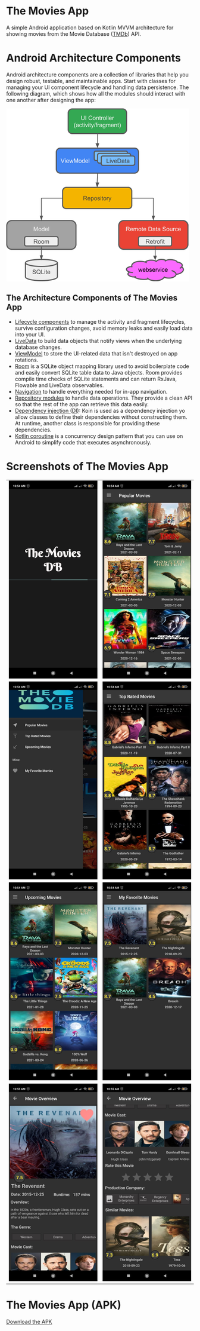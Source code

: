 # The Movies App
A simple Android application based on Kotlin MVVM architecture for showing movies from the Movie Database ([TMDb](https://developers.themoviedb.org/3/getting-started/introduction)) API.

# Android Architecture Components
Android architecture components are a collection of libraries that help you design robust, testable, and maintainable apps. 
Start with classes for managing your UI component lifecycle and handling data persistence.
The following diagram, which shows how all the modules should interact with one another after designing the app:

![](https://github.com/AhmedTawfik32/The-Movies-DB-App/blob/master/Attachments/arccomponents.png)

## The Architecture Components of The Movies App
* [Lifecycle components](https://developer.android.com/topic/libraries/architecture/lifecycle) to manage the activity and fragment lifecycles, survive configuration changes, avoid memory leaks and easily load data into your UI.
* [LiveData](https://developer.android.com/reference/android/arch/lifecycle/LiveData) to build data objects that notify views when the underlying database changes.
* [ViewModel](https://developer.android.com/topic/libraries/architecture/viewmodel) to store the UI-related data that isn't destroyed on app rotations.
* [Room](https://developer.android.com/jetpack/androidx/releases/room) is a SQLite object mapping library used to avoid boilerplate code and easily convert SQLite table data to Java objects. Room provides compile time checks of SQLite statements and can return RxJava, Flowable and LiveData observables.
* [Navigation](https://developer.android.com/guide/navigation?hl=en) to handle everything needed for in-app navigation.
* [Repository modules](https://developer.android.com/codelabs/kotlin-android-training-repository?hl=en#0) to handle data operations. They provide a clean API so that the rest of the app can retrieve this data easily.
* [Dependency injection (DI)](https://developer.android.com/training/dependency-injection?hl=en): Koin is used as a dependency injection yo allow classes to define their dependencies without constructing them. At runtime, another class is responsible for providing these dependencies.
* [Kotlin coroutine](https://developer.android.com/kotlin/coroutines) is a concurrency design pattern that you can use on Android to simplify code that executes asynchronously.

# Screenshots of The Movies App

|              |         |
:------------------------------------:|:------------------------------------:
![](https://github.com/AhmedTawfik32/The-Movies-DB-App/blob/master/Attachments/01.jpeg) | ![](https://github.com/AhmedTawfik32/The-Movies-DB-App/blob/master/Attachments/02.jpeg)
![](https://github.com/AhmedTawfik32/The-Movies-DB-App/blob/master/Attachments/05.jpeg) | ![](https://github.com/AhmedTawfik32/The-Movies-DB-App/blob/master/Attachments/06.jpeg)
![](https://github.com/AhmedTawfik32/The-Movies-DB-App/blob/master/Attachments/07.jpeg) | ![](https://github.com/AhmedTawfik32/The-Movies-DB-App/blob/master/Attachments/08.jpeg)
![](https://github.com/AhmedTawfik32/The-Movies-DB-App/blob/master/Attachments/09.jpeg) | ![](https://github.com/AhmedTawfik32/The-Movies-DB-App/blob/master/Attachments/10.jpeg)

# The Movies App (APK)
[Download the APK](https://github.com/AhmedTawfik32/The-Movies-DB-App/blob/master/Attachments/The%20Movies%20DB%20V1.0.0.apk)
